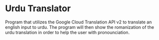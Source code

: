 
# Urdu Translator

Program that utilizes the Google Cloud Translation API v2 to translate an english input to urdu. The program will then show the romanization of the urdu translation in order to help the user with pronounciation.
